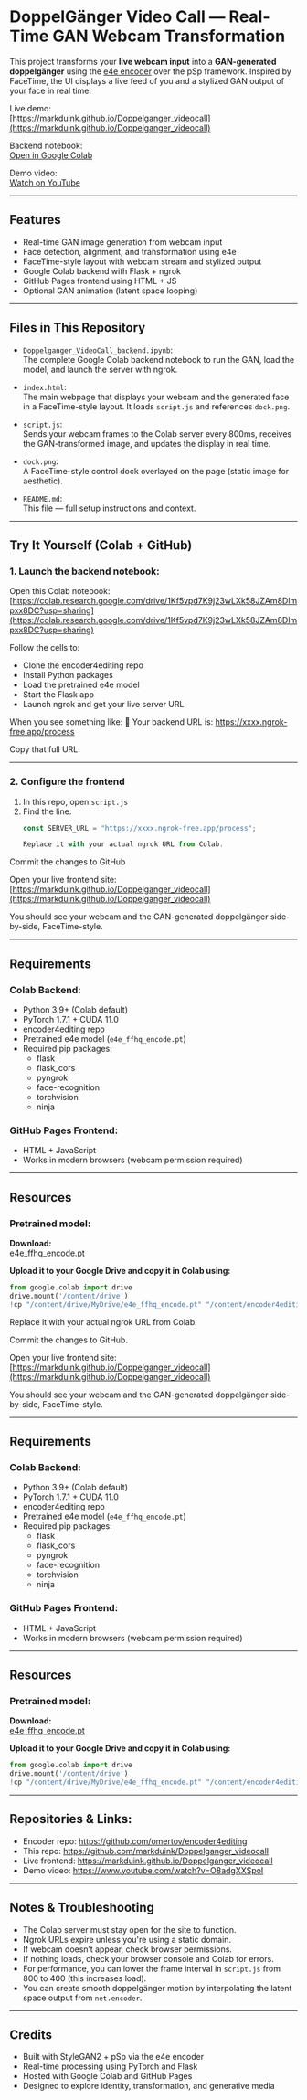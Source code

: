 # DoppelGänger Video Call — Real-Time GAN Webcam Transformation

This project transforms your **live webcam input** into a **GAN-generated doppelgänger** using the [e4e encoder](https://github.com/omertov/encoder4editing) over the pSp framework. Inspired by FaceTime, the UI displays a live feed of you and a stylized GAN output of your face in real time.

Live demo:  
[https://markduink.github.io/Doppelganger_videocall](https://markduink.github.io/Doppelganger_videocall)

Backend notebook:  
[Open in Google Colab](https://colab.research.google.com/drive/1Kf5vpd7K9j23wLXk58JZAm8Dlmpxx8DC?usp=sharing)

Demo video:  
[Watch on YouTube](https://www.youtube.com/watch?v=O8adgXXSpoI)

---

## Features

- Real-time GAN image generation from webcam input
- Face detection, alignment, and transformation using e4e
- FaceTime-style layout with webcam stream and stylized output
- Google Colab backend with Flask + ngrok
- GitHub Pages frontend using HTML + JS
- Optional GAN animation (latent space looping)

---

## Files in This Repository

- `Doppelganger_VideoCall_backend.ipynb`:  
  The complete Google Colab backend notebook to run the GAN, load the model, and launch the server with ngrok.

- `index.html`:  
  The main webpage that displays your webcam and the generated face in a FaceTime-style layout. It loads `script.js` and references `dock.png`.

- `script.js`:  
  Sends your webcam frames to the Colab server every 800ms, receives the GAN-transformed image, and updates the display in real time.

- `dock.png`:  
  A FaceTime-style control dock overlayed on the page (static image for aesthetic).

- `README.md`:  
  This file — full setup instructions and context.

---

## Try It Yourself (Colab + GitHub)

### 1. Launch the backend notebook:
Open this Colab notebook:  
[https://colab.research.google.com/drive/1Kf5vpd7K9j23wLXk58JZAm8Dlmpxx8DC?usp=sharing](https://colab.research.google.com/drive/1Kf5vpd7K9j23wLXk58JZAm8Dlmpxx8DC?usp=sharing)

Follow the cells to:
- Clone the encoder4editing repo
- Install Python packages
- Load the pretrained e4e model
- Start the Flask app
- Launch ngrok and get your live server URL

When you see something like:
🚀 Your backend URL is: https://xxxx.ngrok-free.app/process

Copy that full URL.

---

### 2. Configure the frontend

1. In this repo, open `script.js`
2. Find the line:
   ```js
   const SERVER_URL = "https://xxxx.ngrok-free.app/process";

   Replace it with your actual ngrok URL from Colab.

Commit the changes to GitHub

Open your live frontend site:  
[https://markduink.github.io/Doppelganger_videocall](https://markduink.github.io/Doppelganger_videocall)

You should see your webcam and the GAN-generated doppelgänger side-by-side, FaceTime-style.

---

## Requirements

### Colab Backend:
- Python 3.9+ (Colab default)
- PyTorch 1.7.1 + CUDA 11.0
- encoder4editing repo
- Pretrained e4e model (`e4e_ffhq_encode.pt`)
- Required pip packages:
  - flask
  - flask_cors
  - pyngrok
  - face-recognition
  - torchvision
  - ninja

### GitHub Pages Frontend:
- HTML + JavaScript
- Works in modern browsers (webcam permission required)

---

## Resources

### Pretrained model:  
**Download:**  
[e4e_ffhq_encode.pt](https://huggingface.co/anzorq/e4e-ffhq/resolve/main/e4e_ffhq_encode.pt)

**Upload it to your Google Drive and copy it in Colab using:**
```python
from google.colab import drive
drive.mount('/content/drive')
!cp "/content/drive/MyDrive/e4e_ffhq_encode.pt" "/content/encoder4editing/e4e_ffhq.pt"
```

Replace it with your actual ngrok URL from Colab.

Commit the changes to GitHub.

Open your live frontend site:  
[https://markduink.github.io/Doppelganger_videocall](https://markduink.github.io/Doppelganger_videocall)

You should see your webcam and the GAN-generated doppelgänger side-by-side, FaceTime-style.

---

## Requirements

### Colab Backend:
- Python 3.9+ (Colab default)
- PyTorch 1.7.1 + CUDA 11.0
- encoder4editing repo
- Pretrained e4e model (`e4e_ffhq_encode.pt`)
- Required pip packages:
  - flask  
  - flask_cors  
  - pyngrok  
  - face-recognition  
  - torchvision  
  - ninja  

### GitHub Pages Frontend:
- HTML + JavaScript
- Works in modern browsers (webcam permission required)

---

## Resources

### Pretrained model:  
**Download:**  
[e4e_ffhq_encode.pt](https://huggingface.co/anzorq/e4e-ffhq/resolve/main/e4e_ffhq_encode.pt)

**Upload it to your Google Drive and copy it in Colab using:**
```python
from google.colab import drive
drive.mount('/content/drive')
!cp "/content/drive/MyDrive/e4e_ffhq_encode.pt" "/content/encoder4editing/e4e_ffhq.pt"
```

---

## Repositories & Links:
- Encoder repo: https://github.com/omertov/encoder4editing  
- This repo: https://github.com/markduink/Doppelganger_videocall  
- Live frontend: https://markduink.github.io/Doppelganger_videocall  
- Demo video: https://www.youtube.com/watch?v=O8adgXXSpoI

---

## Notes & Troubleshooting
- The Colab server must stay open for the site to function.
- Ngrok URLs expire unless you're using a static domain.
- If webcam doesn’t appear, check browser permissions.
- If nothing loads, check your browser console and Colab for errors.
- For performance, you can lower the frame interval in `script.js` from 800 to 400 (this increases load).
- You can create smooth doppelgänger motion by interpolating the latent space output from `net.encoder`.

---

## Credits
- Built with StyleGAN2 + pSp via the e4e encoder  
- Real-time processing using PyTorch and Flask  
- Hosted with Google Colab and GitHub Pages  
- Designed to explore identity, transformation, and generative media  





